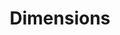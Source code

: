 ---
layout: default
bigquery: https://console.cloud.google.com/bigquery?p=covid-19-dimensions-ai&page=table&d=data&t=publications
contributors: Digital Science, https://www.digital-science.com/
cost: Free for personal, non-commercial use.
description: Dimensions contains more than 100 million publications, ranging from
  articles published in scholarly journals, books and book chapters, to preprints
  and conference proceedings. All publications are contextualized with linked data
  sets, funding, publications, patents, clinical trials, and policy documents. You
  can also view associated categories, funders, institutions, and researcher profiles.
documentation: https://docs.dimensions.ai/bigquery/index.html
last_edit: 04/10/2022, 19:40:22
location: https://www.dimensions.ai/products/free/
maintained_by: Digital Science, https://www.digital-science.com/
schema_fields:
- research_org_state_names
- original_abstract
- funding_nzd
- publisher
- patent_ids
- pmcid
- editors
- pages
- category_icrp_cso
- funding_eur
- associated_publication_id
- publication_date
- aliases
- current_assignee
- acknowledgements
- date_print
- family_count
- category_icrp_ct
- links
- family_id
- current_assignee_countries
- category_hrcs_rac
- original_assignee_countries
- date_online
- cited_by_ids
- established
- address
- research_org_city_names
- associated_publication_arxiv_id
- book_title
- journal_lists
- mesh_terms
- repository_id
- name
- year
- pmid
- foa_number
- category_uoa
- associated_publication_pmid
- researcher_ids
- category_hrcs_hc
- proceedings_title
- funding_cad
- categories
- type
- funding_amount
- supporting_grant_ids
- subtitles
- date
- expiration_date
- citation_string
- legal_events
- funder_org_acronyms
- end_date
- isbn
- repository_url
- assignee_countries
- funder_org_state_codes
- family_members_ids
- filing_year
- doi
- funding_aud
- associated_grant_ids
- grant_number
- license
- funding_details
- current_assignee_orgs
- registry
- volume
- open_access_categories_v2
- conference
- start_date
- labels
- funder_orgs
- funding_currency
- conditions
- original_title
- title
- relationships
- granted_year
- book_series_title
- date_imported_gbq
- funding_gbp
- issue
- linkout
- email_address
- research_org_state_codes
- created_date
- publication_year
- date_normal
- priority_date
- altmetrics
- research_org_countries
- resulting_publication_doi
- language
- abstract
- category_hra
- parent_id
- date_modified
- category_rcdc
- end_year
- funding_usd
- description
- legal_status
- journal
- category_for
- date_inserted
- citations_count
- start_year
- citations
- investigators
- interventions
- brief_title
- kind
- research_orgs
- funder_countries
- filing_status
- cpc
- types
- funder_org_cities
- embargo_date
- wikipedia_url
- funding_jpy
- funder_org_countries
- concepts
- source_id
- assignee_orgs
- active_years
- acronym
- acronyms
- filing_date
- priority_year
- phase
- metrics
- associated_publication_doi
- publication_ids
- arxiv_id
- organisation_details
- ipcr
- expiration_year
- id
- repository_name
- mesh_headings
- eisbn
- inventor_names
- application_number
- original_assignee_orgs
- original_assignee
- category_sdg
- category_bra
- status
- granted_date
- research_org_cities
- authors
- funding_cny
- funder_org
- research_org_country_names
- jurisdiction
- open_access_categories
- resulting_publication_ids
- external_ids
- clinical_trial_ids
- gender
- reference_ids
- funding_chf
shortname: dimensions
tags:
- scholarly literature
- patents
- funding
- clinical trials
- academic profiles
terms_of_use: 'Use of both the Dimensions COVID-19 dataset and full Dimensions dataset
  are subject to the Dimensions Terms of use: https://www.dimensions.ai/policies-terms-legal '
title: Dimensions
uuid: dcff88bd-fe6b-4fdb-8159-809bf9d7bc1c
---